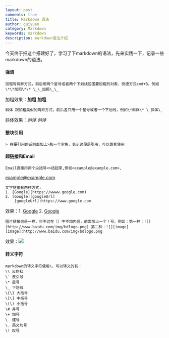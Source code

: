 ```yaml
---
layout: post
comments: true
title: Markdown 语法
author: guiyuan
category: Markdown
keywords: markdown
description: markdown语法介绍
---
```




   今天终于把这个搭建好了，学习了下markdown的语法，先来实践一下，记录一些markdown的语法。
   
#### 强调
   	加粗有两种方式，前后用两个星号或者两个下划线包围要加粗的对象，快捷方式cmd+B，例如\*\*加粗\*\* \_\_加粗\_\_
加粗效果：**加粗** __加粗__
   
   	斜体 跟加粗类似的两种方式，前后各只用一个星号或者一个下划线，例如\*斜体\* \_斜体\_
斜体效果：*斜体* _斜体_
#### 整块引用

	> 在要引用的话前面加上>和一个空格，表示这段是引用，可以嵌套使用

#### 超链接和Email

	Email直接用两个尖括号<>括起来,例如<example@example.com>,
<example@example.com>

	
	文字链接有两种方式:
	1. [Google](https://wwww.google.com)
	2. [Google][googleUrl]
		[googleUrl]:https://www.google.com
		
效果：1. [Google](https://wwww.google.com)
2. [Google][url]

[url]:https://www.google.com


	图片链接也是一样，只不过在［］中不加内容，前面加上一个！号，例如：第一种：![](http://www.baidu.com/img/bdlogo.png) 第二种：![][image]
	[image]:http://www.baidu.com/img/bdlogo.png
	
效果：![](http://www.baidu.com/img/bdlogo.png)

#### 转义字符
	markdown的转义字符使用\，可以转义的有：
	\\ 反斜杠
	\` 反引号
	\* 星号
	\_ 下划线
	\{\} 大括号
	\[\] 中括号
	\(\) 小括号
	\# 井号
	\+ 加号
	\- 建号
	\. 英文句号
	\! 叹号
